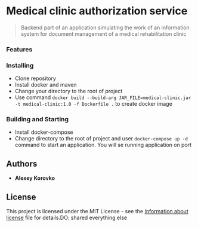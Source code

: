 # Medical clinic authorization service

> Backend part of an application simulating the work of an information system for document management of a medical rehabilitation clinic</b>

### Features


### Installing

* Clone repository
* Install docker and maven
* Change your directory to the root of project
* Use command `docker build --build-arg JAR_FILE=medical-clinic.jar -t medical-clinic:1.0 -f Dockerfile .` to create docker image

### Building and Starting
* Install docker-compose
* Change directory to the root of project and user `docker-compose up -d` command to start an application. You will se running application on port 

## Authors

* **Alexey Korovko**

## License

This project is licensed under the MIT License - 
see the [Information about license](https://fr.wikipedia.org/wiki/Licence_MIT) file for details.DO: shared everything else
